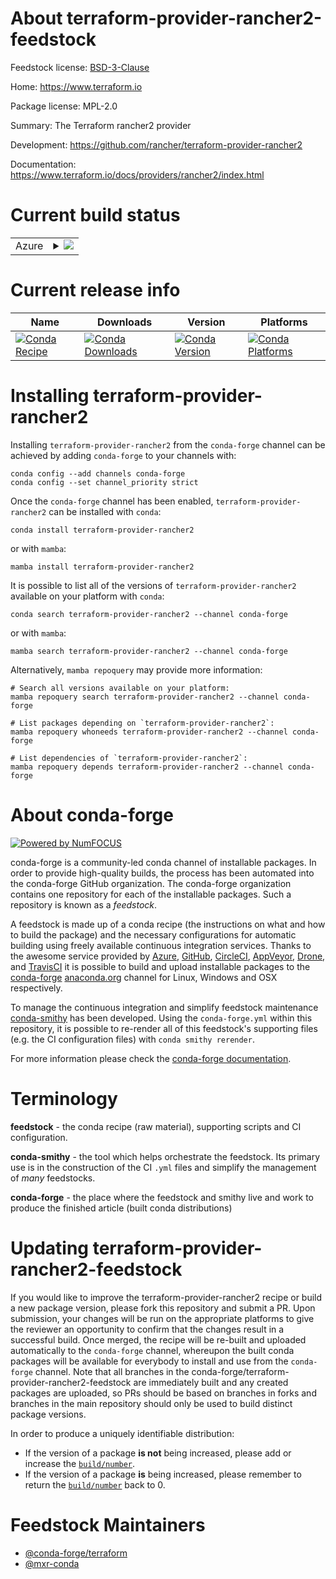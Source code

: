 About terraform-provider-rancher2-feedstock
===========================================

Feedstock license: [BSD-3-Clause](https://github.com/conda-forge/terraform-provider-rancher2-feedstock/blob/main/LICENSE.txt)

Home: https://www.terraform.io

Package license: MPL-2.0

Summary: The Terraform rancher2 provider

Development: https://github.com/rancher/terraform-provider-rancher2

Documentation: https://www.terraform.io/docs/providers/rancher2/index.html

Current build status
====================


<table>
    
  <tr>
    <td>Azure</td>
    <td>
      <details>
        <summary>
          <a href="https://dev.azure.com/conda-forge/feedstock-builds/_build/latest?definitionId=9716&branchName=main">
            <img src="https://dev.azure.com/conda-forge/feedstock-builds/_apis/build/status/terraform-provider-rancher2-feedstock?branchName=main">
          </a>
        </summary>
        <table>
          <thead><tr><th>Variant</th><th>Status</th></tr></thead>
          <tbody><tr>
              <td>linux_64</td>
              <td>
                <a href="https://dev.azure.com/conda-forge/feedstock-builds/_build/latest?definitionId=9716&branchName=main">
                  <img src="https://dev.azure.com/conda-forge/feedstock-builds/_apis/build/status/terraform-provider-rancher2-feedstock?branchName=main&jobName=linux&configuration=linux%20linux_64_" alt="variant">
                </a>
              </td>
            </tr><tr>
              <td>osx_64</td>
              <td>
                <a href="https://dev.azure.com/conda-forge/feedstock-builds/_build/latest?definitionId=9716&branchName=main">
                  <img src="https://dev.azure.com/conda-forge/feedstock-builds/_apis/build/status/terraform-provider-rancher2-feedstock?branchName=main&jobName=osx&configuration=osx%20osx_64_" alt="variant">
                </a>
              </td>
            </tr><tr>
              <td>win_64</td>
              <td>
                <a href="https://dev.azure.com/conda-forge/feedstock-builds/_build/latest?definitionId=9716&branchName=main">
                  <img src="https://dev.azure.com/conda-forge/feedstock-builds/_apis/build/status/terraform-provider-rancher2-feedstock?branchName=main&jobName=win&configuration=win%20win_64_" alt="variant">
                </a>
              </td>
            </tr>
          </tbody>
        </table>
      </details>
    </td>
  </tr>
</table>

Current release info
====================

| Name | Downloads | Version | Platforms |
| --- | --- | --- | --- |
| [![Conda Recipe](https://img.shields.io/badge/recipe-terraform--provider--rancher2-green.svg)](https://anaconda.org/conda-forge/terraform-provider-rancher2) | [![Conda Downloads](https://img.shields.io/conda/dn/conda-forge/terraform-provider-rancher2.svg)](https://anaconda.org/conda-forge/terraform-provider-rancher2) | [![Conda Version](https://img.shields.io/conda/vn/conda-forge/terraform-provider-rancher2.svg)](https://anaconda.org/conda-forge/terraform-provider-rancher2) | [![Conda Platforms](https://img.shields.io/conda/pn/conda-forge/terraform-provider-rancher2.svg)](https://anaconda.org/conda-forge/terraform-provider-rancher2) |

Installing terraform-provider-rancher2
======================================

Installing `terraform-provider-rancher2` from the `conda-forge` channel can be achieved by adding `conda-forge` to your channels with:

```
conda config --add channels conda-forge
conda config --set channel_priority strict
```

Once the `conda-forge` channel has been enabled, `terraform-provider-rancher2` can be installed with `conda`:

```
conda install terraform-provider-rancher2
```

or with `mamba`:

```
mamba install terraform-provider-rancher2
```

It is possible to list all of the versions of `terraform-provider-rancher2` available on your platform with `conda`:

```
conda search terraform-provider-rancher2 --channel conda-forge
```

or with `mamba`:

```
mamba search terraform-provider-rancher2 --channel conda-forge
```

Alternatively, `mamba repoquery` may provide more information:

```
# Search all versions available on your platform:
mamba repoquery search terraform-provider-rancher2 --channel conda-forge

# List packages depending on `terraform-provider-rancher2`:
mamba repoquery whoneeds terraform-provider-rancher2 --channel conda-forge

# List dependencies of `terraform-provider-rancher2`:
mamba repoquery depends terraform-provider-rancher2 --channel conda-forge
```


About conda-forge
=================

[![Powered by
NumFOCUS](https://img.shields.io/badge/powered%20by-NumFOCUS-orange.svg?style=flat&colorA=E1523D&colorB=007D8A)](https://numfocus.org)

conda-forge is a community-led conda channel of installable packages.
In order to provide high-quality builds, the process has been automated into the
conda-forge GitHub organization. The conda-forge organization contains one repository
for each of the installable packages. Such a repository is known as a *feedstock*.

A feedstock is made up of a conda recipe (the instructions on what and how to build
the package) and the necessary configurations for automatic building using freely
available continuous integration services. Thanks to the awesome service provided by
[Azure](https://azure.microsoft.com/en-us/services/devops/), [GitHub](https://github.com/),
[CircleCI](https://circleci.com/), [AppVeyor](https://www.appveyor.com/),
[Drone](https://cloud.drone.io/welcome), and [TravisCI](https://travis-ci.com/)
it is possible to build and upload installable packages to the
[conda-forge](https://anaconda.org/conda-forge) [anaconda.org](https://anaconda.org/)
channel for Linux, Windows and OSX respectively.

To manage the continuous integration and simplify feedstock maintenance
[conda-smithy](https://github.com/conda-forge/conda-smithy) has been developed.
Using the ``conda-forge.yml`` within this repository, it is possible to re-render all of
this feedstock's supporting files (e.g. the CI configuration files) with ``conda smithy rerender``.

For more information please check the [conda-forge documentation](https://conda-forge.org/docs/).

Terminology
===========

**feedstock** - the conda recipe (raw material), supporting scripts and CI configuration.

**conda-smithy** - the tool which helps orchestrate the feedstock.
                   Its primary use is in the construction of the CI ``.yml`` files
                   and simplify the management of *many* feedstocks.

**conda-forge** - the place where the feedstock and smithy live and work to
                  produce the finished article (built conda distributions)


Updating terraform-provider-rancher2-feedstock
==============================================

If you would like to improve the terraform-provider-rancher2 recipe or build a new
package version, please fork this repository and submit a PR. Upon submission,
your changes will be run on the appropriate platforms to give the reviewer an
opportunity to confirm that the changes result in a successful build. Once
merged, the recipe will be re-built and uploaded automatically to the
`conda-forge` channel, whereupon the built conda packages will be available for
everybody to install and use from the `conda-forge` channel.
Note that all branches in the conda-forge/terraform-provider-rancher2-feedstock are
immediately built and any created packages are uploaded, so PRs should be based
on branches in forks and branches in the main repository should only be used to
build distinct package versions.

In order to produce a uniquely identifiable distribution:
 * If the version of a package **is not** being increased, please add or increase
   the [``build/number``](https://docs.conda.io/projects/conda-build/en/latest/resources/define-metadata.html#build-number-and-string).
 * If the version of a package **is** being increased, please remember to return
   the [``build/number``](https://docs.conda.io/projects/conda-build/en/latest/resources/define-metadata.html#build-number-and-string)
   back to 0.

Feedstock Maintainers
=====================

* [@conda-forge/terraform](https://github.com/conda-forge/terraform/)
* [@mxr-conda](https://github.com/mxr-conda/)

